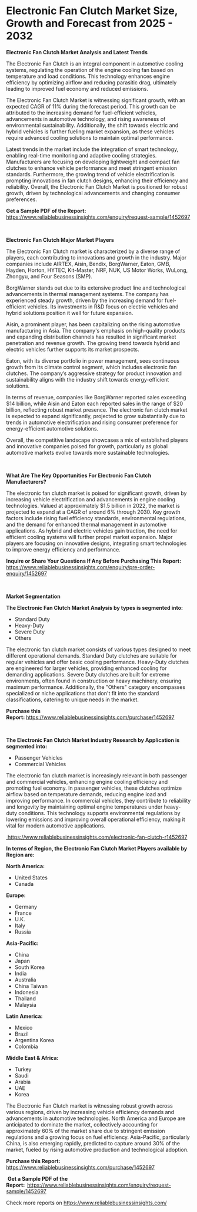 <p><h1>Electronic Fan Clutch Market Size, Growth and Forecast from 2025 - 2032</h1></p><p><strong>Electronic Fan Clutch Market Analysis and Latest Trends</strong></p>
<p><p>The Electronic Fan Clutch is an integral component in automotive cooling systems, regulating the operation of the engine cooling fan based on temperature and load conditions. This technology enhances engine efficiency by optimizing airflow and reducing parasitic drag, ultimately leading to improved fuel economy and reduced emissions. </p><p>The Electronic Fan Clutch Market is witnessing significant growth, with an expected CAGR of 11% during the forecast period. This growth can be attributed to the increasing demand for fuel-efficient vehicles, advancements in automotive technology, and rising awareness of environmental sustainability. Additionally, the shift towards electric and hybrid vehicles is further fueling market expansion, as these vehicles require advanced cooling solutions to maintain optimal performance.</p><p>Latest trends in the market include the integration of smart technology, enabling real-time monitoring and adaptive cooling strategies. Manufacturers are focusing on developing lightweight and compact fan clutches to enhance vehicle performance and meet stringent emission standards. Furthermore, the growing trend of vehicle electrification is prompting innovations in fan clutch designs, enhancing their efficiency and reliability. Overall, the Electronic Fan Clutch Market is positioned for robust growth, driven by technological advancements and changing consumer preferences.</p></p>
<p><strong>Get a Sample PDF of the Report:&nbsp;</strong> <a href="https://www.reliablebusinessinsights.com/enquiry/request-sample/1452697?utm_campaign=2527&utm_medium=2&utm_source=Github&utm_content=ia&utm_term=23022025&utm_id=electronic-fan-clutch">https://www.reliablebusinessinsights.com/enquiry/request-sample/1452697</a></p>
<p>&nbsp;</p>
<p><strong>Electronic Fan Clutch Major Market Players</strong></p>
<p><p>The Electronic Fan Clutch market is characterized by a diverse range of players, each contributing to innovations and growth in the industry. Major companies include AIRTEX, Aisin, Bendix, BorgWarner, Eaton, GMB, Hayden, Horton, HYTEC, Kit-Master, NRF, NUK, US Motor Works, WuLong, Zhongyu, and Four Seasons (SMP). </p><p>BorgWarner stands out due to its extensive product line and technological advancements in thermal management systems. The company has experienced steady growth, driven by the increasing demand for fuel-efficient vehicles. Its investments in R&D focus on electric vehicles and hybrid solutions position it well for future expansion. </p><p>Aisin, a prominent player, has been capitalizing on the rising automotive manufacturing in Asia. The company's emphasis on high-quality products and expanding distribution channels has resulted in significant market penetration and revenue growth. The growing trend towards hybrid and electric vehicles further supports its market prospects.</p><p>Eaton, with its diverse portfolio in power management, sees continuous growth from its climate control segment, which includes electronic fan clutches. The company’s aggressive strategy for product innovation and sustainability aligns with the industry shift towards energy-efficient solutions.</p><p>In terms of revenue, companies like BorgWarner reported sales exceeding $14 billion, while Aisin and Eaton each reported sales in the range of $20 billion, reflecting robust market presence. The electronic fan clutch market is expected to expand significantly, projected to grow substantially due to trends in automotive electrification and rising consumer preference for energy-efficient automotive solutions.</p><p>Overall, the competitive landscape showcases a mix of established players and innovative companies poised for growth, particularly as global automotive markets evolve towards more sustainable technologies.</p></p>
<p>&nbsp;</p>
<p><strong>What Are The Key Opportunities For Electronic Fan Clutch Manufacturers?</strong></p>
<p><p>The electronic fan clutch market is poised for significant growth, driven by increasing vehicle electrification and advancements in engine cooling technologies. Valued at approximately $1.5 billion in 2022, the market is projected to expand at a CAGR of around 6% through 2030. Key growth factors include rising fuel efficiency standards, environmental regulations, and the demand for enhanced thermal management in automotive applications. As hybrid and electric vehicles gain traction, the need for efficient cooling systems will further propel market expansion. Major players are focusing on innovative designs, integrating smart technologies to improve energy efficiency and performance.</p></p>
<p><strong>Inquire or Share Your Questions If Any Before Purchasing This Report:</strong> <a href="https://www.reliablebusinessinsights.com/enquiry/pre-order-enquiry/1452697?utm_campaign=2527&utm_medium=2&utm_source=Github&utm_content=ia&utm_term=23022025&utm_id=electronic-fan-clutch">https://www.reliablebusinessinsights.com/enquiry/pre-order-enquiry/1452697</a></p>
<p>&nbsp;</p>
<p><strong>Market Segmentation</strong></p>
<p><strong>The Electronic Fan Clutch Market Analysis by types is segmented into:</strong></p>
<p><ul><li>Standard Duty</li><li>Heavy-Duty</li><li>Severe Duty</li><li>Others</li></ul></p>
<p><p>The electronic fan clutch market consists of various types designed to meet different operational demands. Standard Duty clutches are suitable for regular vehicles and offer basic cooling performance. Heavy-Duty clutches are engineered for larger vehicles, providing enhanced cooling for demanding applications. Severe Duty clutches are built for extreme environments, often found in construction or heavy machinery, ensuring maximum performance. Additionally, the "Others" category encompasses specialized or niche applications that don't fit into the standard classifications, catering to unique needs in the market.</p></p>
<p><strong>Purchase this Report:&nbsp;</strong><a href="https://www.reliablebusinessinsights.com/purchase/1452697?utm_campaign=2527&utm_medium=2&utm_source=Github&utm_content=ia&utm_term=23022025&utm_id=electronic-fan-clutch">https://www.reliablebusinessinsights.com/purchase/1452697</a></p>
<p>&nbsp;</p>
<p><strong>The Electronic Fan Clutch Market Industry Research by Application is segmented into:</strong></p>
<p><ul><li>Passenger Vehicles</li><li>Commercial Vehicles</li></ul></p>
<p><p>The electronic fan clutch market is increasingly relevant in both passenger and commercial vehicles, enhancing engine cooling efficiency and promoting fuel economy. In passenger vehicles, these clutches optimize airflow based on temperature demands, reducing engine load and improving performance. In commercial vehicles, they contribute to reliability and longevity by maintaining optimal engine temperatures under heavy-duty conditions. This technology supports environmental regulations by lowering emissions and improving overall operational efficiency, making it vital for modern automotive applications.</p></p>
<p><a href="https://www.reliablebusinessinsights.com/electronic-fan-clutch-r1452697?utm_campaign=2527&utm_medium=2&utm_source=Github&utm_content=ia&utm_term=23022025&utm_id=electronic-fan-clutch">&nbsp;https://www.reliablebusinessinsights.com/electronic-fan-clutch-r1452697</a></p>
<p><strong>In terms of Region, the Electronic Fan Clutch Market Players available by Region are:</strong></p>
<p>
    <p> <strong> North America: </strong>
        <ul>
            <li>United States</li>
            <li>Canada</li>
        </ul>
        </p> 
    <p> <strong> Europe: </strong>
        <ul>
            <li>Germany</li>
            <li>France</li>
            <li>U.K.</li>
            <li>Italy</li>
            <li>Russia</li>
        </ul>
        </p> 
    <p> <strong> Asia-Pacific: </strong>
        <ul>
            <li>China</li>
            <li>Japan</li>
            <li>South Korea</li>
            <li>India</li>
            <li>Australia</li>
            <li>China Taiwan</li>
            <li>Indonesia</li>
            <li>Thailand</li>
            <li>Malaysia</li>
        </ul>
        </p> 
    <p> <strong> Latin America: </strong>
        <ul>
            <li>Mexico</li>
            <li>Brazil</li>
            <li>Argentina Korea</li>
            <li>Colombia</li>
        </ul>
        </p> 
    <p> <strong> Middle East & Africa: </strong>
        <ul>
            <li>Turkey</li>
            <li>Saudi</li>
            <li>Arabia</li>
            <li>UAE</li>
            <li>Korea</li>
        </ul>
    </p>
    </p>
<p><p>The Electronic Fan Clutch market is witnessing robust growth across various regions, driven by increasing vehicle efficiency demands and advancements in automotive technologies. North America and Europe are anticipated to dominate the market, collectively accounting for approximately 60% of the market share due to stringent emission regulations and a growing focus on fuel efficiency. Asia-Pacific, particularly China, is also emerging rapidly, predicted to capture around 30% of the market, fueled by rising automotive production and technological adoption.</p></p>
<p><strong>Purchase this Report: </strong><a href="https://www.reliablebusinessinsights.com/purchase/1452697?utm_campaign=2527&utm_medium=2&utm_source=Github&utm_content=ia&utm_term=23022025&utm_id=electronic-fan-clutch">https://www.reliablebusinessinsights.com/purchase/1452697</a></p>
<p>&nbsp;<strong>Get a Sample PDF of the Report:&nbsp;&nbsp;</strong><a href="https://www.reliablebusinessinsights.com/enquiry/request-sample/1452697?utm_campaign=2527&utm_medium=2&utm_source=Github&utm_content=ia&utm_term=23022025&utm_id=electronic-fan-clutch">https://www.reliablebusinessinsights.com/enquiry/request-sample/1452697</a></p>
<p><strong></strong></p>
<p>Check more reports on <a href="https://www.reliablebusinessinsights.com/?utm_campaign=2527&utm_medium=2&utm_source=Github&utm_content=ia&utm_term=23022025&utm_id=electronic-fan-clutch">https://www.reliablebusinessinsights.com/</a></p>